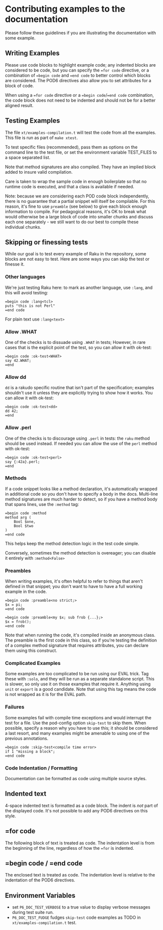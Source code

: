 # Contributing examples to the documentation

Please follow these guidelines if you are illustrating the
documentation with some example.

## Writing Examples

Please use code blocks to highlight example code; any indented blocks
are considered to be code, but you can specify the `=for code` directive, or a
combination of `=begin code` and `=end code` to better control which
blocks are considered. The POD6 directives also allow you to set
attributes for a block of code.

When using a `=for code` directive or a `=begin code`/`=end code`
combination, the code block does not need to be indented and should not
be for a better aligned result.

## Testing Examples

The file `xt/examples-compilation.t` will test the code from all the
examples. This file is run as part of `make xtest`.

To test specific files (recommended), pass them as options on the command
line to the test file, or set the environment variable TEST_FILES to
a space separated list.

Note that method signatures are also compiled. They have an implied block
added to insure valid compilation.

Care is taken to wrap the sample code in enough boilerplate so that no
runtime code is executed, and that a class is available if needed.

Note: because we are considering each POD code block independently,
there is no guarantee that a partial snippet will itself be compilable.
For this reason, it's fine to use `preamble` (see below) to give each
block enough information to compile. For pedagogical reasons, it's
OK to break what would otherwise be a large block of code into smaller
chunks and discuss each one separately - we still want to do our best
to compile these individual chunks.

## Skipping or finessing tests

While our goal is to test every example of Raku in the repository, some
blocks are not easy to test. Here are some ways you can skip the test or
finesse it.

### Other languages

We're just testing Raku here: to mark as another language, use `:lang`,
and this will avoid testing:

    =begin code :lang<tcl>
    puts "this is not Perl"
    =end code

For plain text use `:lang<text>`

### Allow .WHAT

One of the checks is to dissuade using `.WHAT` in tests; However, in rare
cases that is the explicit point of the test, so you can allow it with ok-test:

    =begin code :ok-test<WHAT>
    say 42.WHAT;
    =end

### Allow dd

`dd` is a rakudo specific routine that isn't part of the specification; examples
shouldn't use it unless they are explicitly trying to show how it works.
You can allow it with ok-test:

    =begin code :ok-test<dd>
    dd 42;
    =end

### Allow .perl

One of the checks is to discourage using `.perl` in tests: the `raku`
method should be used instead.
If needed you can allow the use of the `perl` method with ok-test:

    =begin code :ok-test<perl>
    say {:42a}.perl;
    =end

### Methods

If a code snippet looks like a method declaration, it's automatically
wrapped in additional code so you don't have to specify a body in the docs.
Multi-line method signatures are much harder to detect, so if you have a
method body that spans lines, use the `:method` tag:

    =begin code :method
    method arg (
        Bool $one,
        Bool $two
    )
    =end code

This helps keep the method detection logic in the test code simple.

Conversely, sometimes the method detection is overeager; you can disable it
entirely with `:method<False>`

### Preambles

When writing examples, it's often helpful to refer to things that aren't
defined in that snippet; you don't want to have to have a full working
example in the code.

    =begin code :preamble<no strict;>
    $x = pi;
    =end code

    =begin code :preamble<my $x; sub frob {...};>
    $x = frob();
    =end code

Note that when running the code, it's compiled inside an anonymous class.
The preamble is the first code in this class, so if you're testing the
definition of a complex method signature that requires attributes, you can
declare them using this construct.

### Complicated Examples

Some examples are too complicated to be run using our EVAL trick.
Tag these with `:solo`, and they will be run as a separate standalone
script. This is slower, so only use it on those examples that require
it. Anything using `unit` or `export` is a good candidate. Note that
using this tag means the code is not wrapped as it is for the EVAL path.

### Failures

Some examples fail with compile time exceptions and would interrupt the test
for a file. Use the pod-config option `skip-test` to skip them. When possible,
specify a reason why you have to use this; it should be considered a last
resort, and many examples might be amenable to using one of the
previous annotations.

    =begin code :skip-test<compile time error>
    if 1 "missing a block";
    =end code

### Code Indentation / Formatting

Documentation can be formatted as code using multiple source
styles.

## Indented text

4-space indented text is formatted as a code block. The indent is *not*
part of the displayed code. It's not possible to add any POD6
directives on this style.

## =for code

The following block of text is treated as code. The indentation level
is from the beginning of the line, regardless of how the `=for`
is indented.

## =begin code / =end code

The enclosed text is treated as code. The indentation level is
relative to the indentation of the POD6 directives.

##  Environment Variables

* set `P6_DOC_TEST_VERBOSE` to a true value to display verbose messages during test suite run.
* `P6_DOC_TEST_FUDGE` fudges `skip-test` code examples as TODO in `xt/examples-compilation.t` test.
